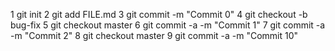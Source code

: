 1 git init
2 git add FILE.md
3 git commit -m "Commit 0"
4 git checkout -b bug-fix
5 git checkout master
6 git commit -a -m "Commit 1"
7 git commit -a -m "Commit 2"
8 git checkout master
9 git commit -a -m "Commit 10"